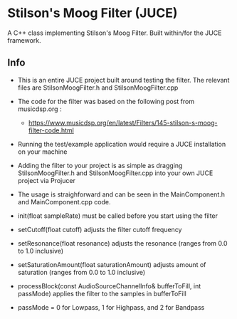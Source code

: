 # Stilson's Moog Filter (JUCE) 
A C++ class implementing Stilson's Moog Filter. Built within/for the JUCE framework.

## Info
- This is an entire JUCE project built around testing the filter. The relevant files are StilsonMoogFilter.h and StilsonMoogFilter.cpp

- The code for the filter was based on the following post from musicdsp.org :
  - https://www.musicdsp.org/en/latest/Filters/145-stilson-s-moog-filter-code.html
  
- Running the test/example application would require a JUCE installation on your machine
- Adding the filter to your project is as simple as dragging StilsonMoogFilter.h and StilsonMoogFilter.cpp into your own JUCE project via Projucer
- The usage is straighforward and can be seen in the MainComponent.h and MainComponent.cpp code.
- init(float sampleRate) must be called before you start using the filter
- setCutoff(float cutoff) adjusts the filter cutoff frequency
- setResonance(float resonance) adjusts the resonance (ranges from 0.0 to 1.0 inclusive)
- setSaturationAmount(float saturationAmount) adjusts amount of saturation (ranges from 0.0 to 1.0 inclusive)
- processBlock(const AudioSourceChannelInfo& bufferToFill, int passMode) applies the filter to the samples in bufferToFill
 - passMode = 0 for Lowpass, 1 for Highpass, and 2 for Bandpass

